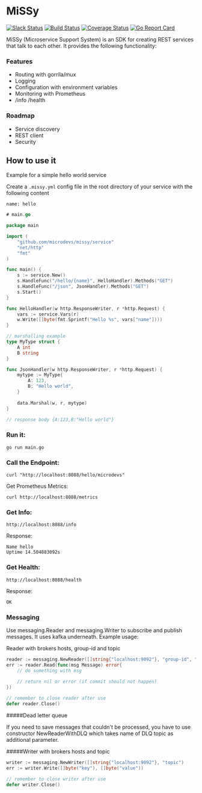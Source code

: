 # MiSSy

[![Slack Status](https://microdevs-slackin.herokuapp.com/badge.svg)](https://microdevs-slackin.herokuapp.com) [![Build Status](https://travis-ci.org/microdevs/missy.svg?branch=master)](https://travis-ci.org/microdevs/missy) [![Coverage Status](https://coveralls.io/repos/github/microdevs/missy/badge.svg?branch=master)](https://coveralls.io/github/microdevs/missy?branch=master) [![Go Report Card](https://goreportcard.com/badge/github.com/microdevs/missy)](https://goreportcard.com/report/github.com/microdevs/missy)

MiSSy (Microservice Support System) is an SDK for creating REST services that talk to each other. It provides the following functionality:

### Features

* Routing with gorrila/mux
* Logging
* Configuration with environment variables
* Monitoring with Prometheus
* /info /health 

### Roadmap

* Service discovery
* REST client
* Security

## How to use it

Example for a simple hello world service

Create a `.missy.yml` config file in the root directory of your service with the following content

```
name: hello
```

```go
# main.go

package main

import (
	"github.com/microdevs/missy/service"
	"net/http"
	"fmt"
)

func main() {
	s := service.New()
	s.HandleFunc("/hello/{name}", HelloHandler).Methods("GET")
	s.HandleFunc("/json", JsonHandler).Methods("GET")
	s.Start()
}

func HelloHandler(w http.ResponseWriter, r *http.Request) {
	vars := service.Vars(r)
	w.Write([]byte(fmt.Sprintf("Hello %s", vars["name"])))
}

// marshalling example
type MyType struct {
	A int
	B string
}

func JsonHandler(w http.ResponseWriter, r *http.Request) {
	mytype := MyType{
		A: 123,
		B: "Hello world",
	}
	
	data.Marshal(w, r, mytype)
}

// response body {A:123,B:"Hello world"}

```

### Run it:
```go run main.go```

### Call the Endpoint:
```
curl "http://localhost:8088/hello/microdevs"
```

Get Prometheus Metrics:
```
curl http://localhost:8088/metrics
```

### Get Info:
```
http://localhost:8088/info
```

Response:
```
Name hello
Uptime 14.504883092s
```
### Get Health:
```
http://localhost:8088/health
```

Response:
```
OK
```

### Messaging
Use messaging.Reader and messaging.Writer to subscribe and publish messages.
It uses kafka underneath.
Example usage:

Reader with brokers hosts, group-id and topic

```go
reader := messaging.NewReader([]string{"localhost:9092"}, "group-id", "topic")
err := reader.Read(func(msg Message) error{
    // do something with msg
    
    // return nil or error (if commit should not happen)
})

// remember to close reader after use
defer reader.Close()
```

#####Dead letter queue

If you need to save messages that couldn't be processed, you have to use constructor NewReaderWithDLQ which takes name of DLQ topic as additional parameter.

#####Writer with brokers hosts and topic

```go
writer := messaging.NewWriter([]string{"localhost:9092"}, "topic")
err := writer.Write([]byte("key"), []byte("value"))

// remember to close writer after use
defer writer.Close()
```

